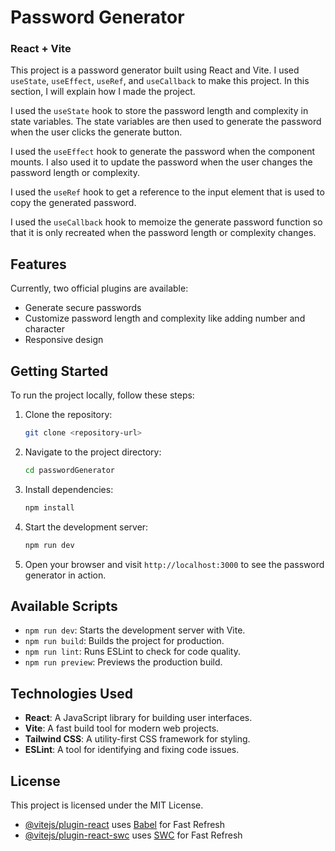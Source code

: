 
# Password Generator
### React + Vite

This project is a password generator built using React and Vite. I used `useState`, `useEffect`, `useRef`, and `useCallback` to make this project. In this section, I will explain how I made the project.

I used the `useState` hook to store the password length and complexity in state variables. The state variables are then used to generate the password when the user clicks the generate button.

I used the `useEffect` hook to generate the password when the component mounts. I also used it to update the password when the user changes the password length or complexity.

I used the `useRef` hook to get a reference to the input element that is used to copy the generated password.

I used the `useCallback` hook to memoize the generate password function so that it is only recreated when the password length or complexity changes.
 

## Features
Currently, two official plugins are available:

- Generate secure passwords
- Customize password length and complexity like adding number and character
- Responsive design

## Getting Started

To run the project locally, follow these steps:

1. Clone the repository:

   ```bash
   git clone <repository-url>
   ```

2. Navigate to the project directory:

   ```bash
   cd passwordGenerator
   ```

3. Install dependencies:

   ```bash
   npm install
   ```

4. Start the development server:

   ```bash
   npm run dev
   ```

5. Open your browser and visit `http://localhost:3000` to see the password generator in action.

## Available Scripts

- `npm run dev`: Starts the development server with Vite.
- `npm run build`: Builds the project for production.
- `npm run lint`: Runs ESLint to check for code quality.
- `npm run preview`: Previews the production build.

## Technologies Used

- **React**: A JavaScript library for building user interfaces.
- **Vite**: A fast build tool for modern web projects.
- **Tailwind CSS**: A utility-first CSS framework for styling.
- **ESLint**: A tool for identifying and fixing code issues.

## License

This project is licensed under the MIT License.
- [@vitejs/plugin-react](https://github.com/vitejs/vite-plugin-react/blob/main/packages/plugin-react/README.md) uses [Babel](https://babeljs.io/) for Fast Refresh
- [@vitejs/plugin-react-swc](https://github.com/vitejs/vite-plugin-react-swc) uses [SWC](https://swc.rs/) for Fast Refresh

